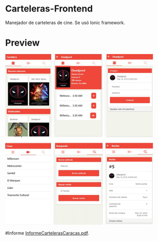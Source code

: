 # Carteleras-Frontend
Manejador de carteleras de cine. Se usó Ionic framework.

# Preview
![alt tag](https://github.com/Ricardo96r/Carteleras-Frontend/blob/master/informacion/Preview.png)

#Informe
[InformeCartelerasCaracas.pdf](https://github.com/Ricardo96r/Carteleras-Frontend/blob/master/informacion/InformeCartelerasCaracas.pdf).
